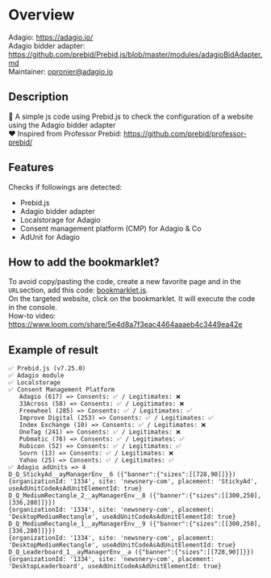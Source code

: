 # Overview
Adagio: https://adagio.io/  
Adagio bidder adapter: https://github.com/prebid/Prebid.js/blob/master/modules/adagioBidAdapter.md   
Maintainer: opronier@adagio.io  

## Description
📝 A simple js code using Prebid.js to check the configuration of a website using the Adagio bidder adapter  
❤️ Inspired from Professor Prebid: https://github.com/prebid/professor-prebid/  

## Features
Checks if followings are detected:  
- Prebid.js
- Adagio bidder adapter
- Localstorage for Adagio
- Consent management platform (CMP) for Adagio & Co
- AdUnit for Adagio

## How to add the bookmarklet?
To avoid copy/pasting the code, create a new favorite page and in the `URL`section, add this code: [bookmarklet.js](https://github.com/opradg/adagio-checker/blob/main/bookmarklet.js).  
On the targeted website, click on the bookmarklet. It will execute the code in the console.   
How-to video: https://www.loom.com/share/5e4d8a7f3eac4464aaaeb4c3449ea42e

## Example of result
```
✅ Prebid.js (v7.25.0)
✅ Adagio module
✅ Localstorage
✅ Consent Management Platform
   Adagio (617) => Consents: ✅ / Legitimates: ❌
   33Across (58) => Consents: ✅ / Legitimates: ❌
   Freewheel (285) => Consents: ✅ / Legitimates: ✅
   Improve Digital (253) => Consents: ✅ / Legitimates: ✅
   Index Exchange (10) => Consents: ✅ / Legitimates: ❌
   OneTag (241) => Consents: ✅ / Legitimates: ❌
   Pubmatic (76) => Consents: ✅ / Legitimates: ✅
   Rubicon (52) => Consents: ✅ / Legitimates: ✅
   Sovrn (13) => Consents: ✅ / Legitimates: ❌
   Yahoo (25) => Consents: ✅ / Legitimates: ✅
✅ Adagio adUnits => 4
D_Q_StickyAd__ayManagerEnv__6 ({"banner":{"sizes":[[728,90]]}})
{organizationId: '1334', site: 'newsnery-com', placement: 'StickyAd', useAdUnitCodeAsAdUnitElementId: true}
D_Q_MediumRectangle_2__ayManagerEnv__8 ({"banner":{"sizes":[[300,250],[336,280]]}})
{organizationId: '1334', site: 'newsnery-com', placement: 'DesktopMediumRectangle', useAdUnitCodeAsAdUnitElementId: true}
D_Q_MediumRectangle_1__ayManagerEnv__9 ({"banner":{"sizes":[[300,250],[336,280]]}})
{organizationId: '1334', site: 'newsnery-com', placement: 'DesktopMediumRectangle', useAdUnitCodeAsAdUnitElementId: true}
D_Q_Leaderboard_1__ayManagerEnv__a ({"banner":{"sizes":[[728,90]]}})
{organizationId: '1334', site: 'newsnery-com', placement: 'DesktopLeaderboard', useAdUnitCodeAsAdUnitElementId: true}
```
